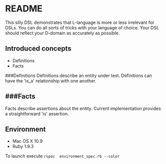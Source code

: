 README
====
This silly DSL demonstrates that L-language is more or less irrelevant for DSLs. You can do all sorts of tricks with your language of choice. Your DSL should reflect your D-domain as accurately as possible.

Introduced concepts
---
* Definitions
* Facts

###Definitions
Definitions describe an entity under test. Definitions can have the 'is_a' relationship with one another.

###Facts
---
Facts describe assertions about the entity. Current implementation provides a straightforward 'is' assertion.


Environment
---
* Mac OS X 10.9
* Ruby 1.9.3

To launch execute
	`rspec  environment_spec.rb --color`

